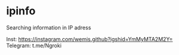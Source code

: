 # ipinfo
Searching information in IP adress

Inst: https://instagram.com/wemis.github?igshid=YmMyMTA2M2Y=
Telegram: t.me/Ngroki

